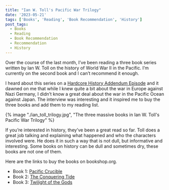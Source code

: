 ```yaml
---
title: "Ian W. Toll's Pacific War Trilogy"
date: '2023-05-21'
tags: ['Books', 'Reading', 'Book Recommendation', 'History']
post_tags:
  - Books
  - Reading
  - Book Recommendation
  - Recommendation
  - History
---
```


Over the course of the last month, I’ve been reading a three book series written by Ian W. Toll on the history of World War II in the Pacific. I’m currently on the second book and I can’t recommend it enough.
<!-- excerpt -->

I heard about this series on a [Hardcore History Addendum Episode](https://www.youtube.com/watch?v=8cE5-Ze6EcU) and it dawned on me that while I knew quite a bit about the war in Europe against Nazi Germany, I didn’t know a great deal about the war in the Pacific Ocean against Japan. The interview was interesting and it inspired me to buy the three books and add them to my reading list.

{% image "./ian_toll_trilogy.jpg", "The three massive books in Ian W. Toll's Pacific War Trilogy" %}

If you’re interested in history, they’ve been a great read so far. Toll does a great job talking and explaining what happened and who the characters involved were. He does it in such a way that is not dull, but informative and interesting. Some books on history can be dull and sometimes dry, these books are not one of them.

Here are the links to buy the books on bookshop.org.

- Book 1: [Pacific Crucible](https://bookshop.org/p/books/pacific-crucible-war-at-sea-in-the-pacific-1941-1942-ian-w-toll/8754662?ean=9780393343410)
- Book 2: [The Conquering Tide](https://bookshop.org/p/books/the-conquering-tide-war-in-the-pacific-islands-1942-1944-ian-w-toll/8758811?ean=9780393353204)
- Book 3: [Twilight of the Gods](https://bookshop.org/p/books/twilight-of-the-gods-war-in-the-western-pacific-1944-1945-ian-w-toll/13150893?ean=9780393868302)